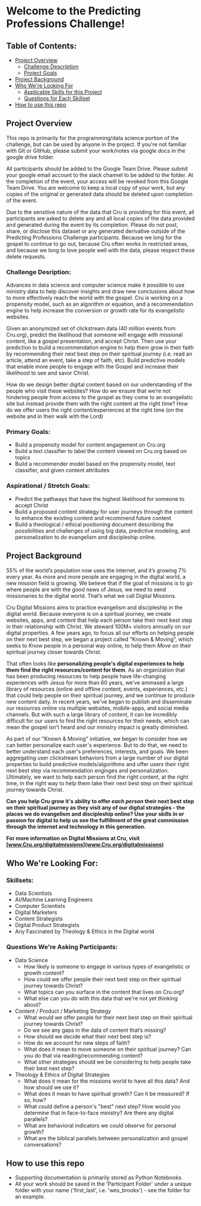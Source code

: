 # Welcome to the Predicting Professions Challenge!

## Table of Contents:
 * [Project Overview](#overview)
   * [Challenge Description](#description)
   * [Project Goals](#goals)
 * [Project Background](#background)
 * [Who We're Looking For](#team)
   * [Applicable Skills for this Project](#skills)
   * [Questions for Each Skillset](#questions)
 * [How to use this repo](#how-to-repo)

<a name="overview" />

## Project Overview

This repo is primarily for the programming/data science portion of the challenge, but can be used by anyone in the project.  If you're not familiar with Git or GitHub, please submit your work/notes via google docs in the google drive folder.

All participants should be added to the Google Team Drive.  Please submit your google email account to the slack channel to be added to the folder.  At the completion of the event, your access will be revoked from this Google Team Drive. You are welcome to keep a local copy of your work, but any copies of the original or generated data should be deleted upon completion of the event.

Due to the sensitive nature of the data that Cru is providing for this event, all participants are asked to delete any and all local copies of the data provided and generated during the event  by its completion.  Please do not post, share, or disclose this dataset or any generated derivative outside of the Predicting Professions Challenge participants.  Because we long for the gospel to continue to go out, because Cru often works in restricted areas, and because we long to love people well with the data, please respect these delete requests.

<a name="description" />

### Challenge Desription:

Advances in data science and computer science make it possible to use ministry data to help discover insights and draw new conclusions about how to more effectively reach the world with the gospel. Cru is working on a propensity model, such as an algorithm or equation, and a recommendation engine to help increase the conversion or growth rate for its evangelistic websites.

Given an anonymized set of clickstream data (40 million events from Cru.org), predict the likelihood that someone will engage with missional content, like a gospel presentation, and accept Christ.  Then use your prediction to build a recommendation engine to help them grow in their faith by recommending their next best step on their spiritual journey (i.e. read an article, attend an event, take a step of faith, etc).  Build predictive models that enable more people to engage with the Gospel and increase their likelihood to see and savor Christ.

How do we design better digital content based on our understanding of the people who visit these websites?
How do we ensure that we’re not hindering people from access to the gospel as they come to an evangelistic site but instead provide them with the right content at the right time?
How do we offer users the right content/experiences at the right time (on the website and in their walk with the Lord)

<a name="goals" />

### Primary Goals:
 * Build a propensity model for content engagement on Cru.org
 * Build a text classifier to label the content viewed on Cru.org based on topics
 * Build a recommender model based on the propensity model, text classifier, and given content attributes

### Aspirational / Stretch Goals:
 * Predict the pathways that have the highest likelihood for someone to accept Christ
 * Build a proposed content strategy for user journeys through the content to enhance the existing content and recommend future content
 * Build a theological / ethical positioning document describing the possibilities and challenges of using big data, predictive modeling, and personalization to do evangelism and discipleship online.

 <a name="background" />

## Project Background
55% of the world’s population now uses the internet, and it’s growing 7% every year.  As more and more people are engaging in the digital world, a new mission field is growing.  We believe that if the goal of missions is to go where people are with the good news of Jesus, we need to send missionaries to the digital world.  That’s what we call Digital Missions. 

Cru Digital Missions aims to practice evangelism and discipleship in the digital world.  Because everyone is on a spiritual journey, we create websites, apps, and content that help each person take their next best step in their relationship with Christ.  We steward 100M+ visitors annually on our digital properties.  A few years ago, to focus all our efforts on helping people on their next best step, we began a project called “Known & Moving”, which seeks to <i>Know</i> people in a personal way online, to help them <i>Move</i> on their spiritual journey closer towards Christ.  

That often looks like <b>personalizing people's digital experiences to help them find the right resources/content for them</b>.  As an organization that has been producing resources to help people have life-changing experiences with Jesus for more than 60 years, we've ammased a large library of resources (online and offline content, events, experiences, etc.) that could help people on their spiritual journey, and we continue to produce new content daily.  In recent years, we've began to publish and disseminate our resources online via multiple websites, mobile-apps, and social media channels.  But with such a large library of content, it can be incredibly difficult for our users to find the right resources for their needs, which can mean the gospel isn't heard and our ministry impact is greatly diminished.

As part of our "Known & Moving" initiative, we began to consider how we can better personalize each user's experience.  But to do that, we need to better understand each user's preferences, interests, and goals.  We been aggregating user clickstream behaviors from a large number of our digital properties to build predictive models/algorithms and offer users their right next best step via recommendation enginges and personalization.  Ultimately, we want to help each person find the right content, at the right time, in the right way to help them take their next best step on their spiritual journey towards Christ.  

<b>Can you help Cru grow it's ability to offer *each person* their next best step on their spiritual journey as they visit any of our digital strategies - the places we do evangelism and discipleship online?  Use your skills in or passion for digital to help us see the fulfillment of the great commission through the internet and technology in this generation.</b>

<b>For more information on Digital Missions at Cru, visit [www.Cru.org/digitalmissions](www.Cru.org/digitalmissions)</b>
 
<a name="team" />
 
## Who We're Looking For:

<a name="skills" />

### Skillsets:
 * Data Scientists
 * AI/Machine Learning Engineers
 * Computer Scientists
 * Digital Marketers
 * Content Strategists
 * Digital Product Strategists
 * Any Fascinated by Theology & Ethics in the Digital world

<a name="questions" />

### Questions We're Asking Participants:
 * Data Science
   * How likely is someone to engage in various types of evangelistic or growth content?
   * How could we offer people their next best step on their spiritual journey towards Christ?
   * What topics can you surface in the content that lives on Cru.org?
   * What else can you do with this data that we're not yet thinking about?
 * Content / Product / Marketing Strategy 
   * What would we offer people for their next best step on their spiritual journey towards Christ?
   * Do we see any gaps in the data of content that’s missing?
   * How should we decide what their next best step is?
   * How do we account for new steps of faith?
   * What does it mean to move someone on their spiritual journey?  Can you do that via reading/recommending content?
   * What other strategies should we be considering to help people take their best next step?
 * Theology & Ethics of Digital Strategies
   * What does it mean for the missions world to have all this data?  And how should we use it?
   * What does it mean to have spiritual growth? Can it be measured?  If so, how?
   * What could define a person's "best" next step?  How would you determine that in face-to-face ministry?  Are there any digital parallels?
   * What are behavioral indicators we could observe for personal growth?
   * What are the biblical parallels between personalization and gospel conversations?

<a name="how-to-repo" />

## How to use this repo
 * Supporting documentation is primarily stored as Python Notebooks.
 * All your work should be saved in the 'Participant Folder' under a unique folder with your name ('first_last', i.e. 'wes_brooks') - see the folder for an example.